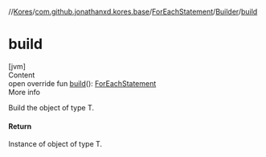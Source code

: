 //[Kores](../../../index.md)/[com.github.jonathanxd.kores.base](../../index.md)/[ForEachStatement](../index.md)/[Builder](index.md)/[build](build.md)



# build  
[jvm]  
Content  
open override fun [build](build.md)(): [ForEachStatement](../index.md)  
More info  


Build the object of type T.



#### Return  


Instance of object of type T.

  




